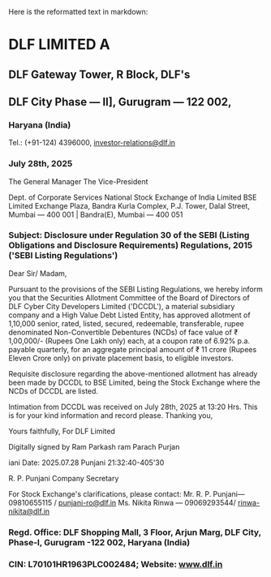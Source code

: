Here is the reformatted text in markdown:

# DLF LIMITED A
## DLF Gateway Tower, R Block, DLF's
## DLF City Phase — II], Gurugram — 122 002,

### Haryana (India)

Tel.: (+91-124) 4396000, investor-relations@dlf.in

### July 28th, 2025

The General Manager
The Vice-President

Dept. of Corporate Services
National Stock Exchange of India Limited
BSE Limited
Exchange Plaza, Bandra Kurla Complex,
P.J. Tower, Dalal Street, Mumbai — 400 001 | Bandra(E), Mumbai — 400 051

### Subject: Disclosure under Regulation 30 of the SEBI (Listing Obligations and Disclosure Requirements) Regulations, 2015 ('SEBI Listing Regulations')

Dear Sir/ Madam,

Pursuant to the provisions of the SEBI Listing Regulations, we hereby inform you that the Securities Allotment Committee of the Board of Directors of DLF Cyber City Developers Limited ('DCCDL'), a material subsidiary company and a High Value Debt Listed Entity, has approved allotment of 1,10,000 senior, rated, listed, secured, redeemable, transferable, rupee denominated Non-Convertible Debentures (NCDs) of face value of ₹ 1,00,000/- (Rupees One Lakh only) each, at a coupon rate of 6.92% p.a. payable quarterly, for an aggregate principal amount of ₹ 11 crore (Rupees Eleven Crore only) on private placement basis, to eligible investors.

Requisite disclosure regarding the above-mentioned allotment has already been made by DCCDL to BSE Limited, being the Stock Exchange where the NCDs of DCCDL are listed.

Intimation from DCCDL was received on July 28th, 2025 at 13:20 Hrs. This is for your kind information and record please.
Thanking you,

Yours faithfully,
For DLF Limited

Digitally signed by
Ram Parkash ram Parach Purjan

iani Date: 2025.07.28
Punjani 21:32:40-405'30

R. P. Punjani
Company Secretary

For Stock Exchange's clarifications, please contact:
Mr. R. P. Punjani— 09810655115 / punjani-ro@dlf.in
Ms. Nikita Rinwa — 09069293544/ rinwa-nikita@dlf.in

### Regd. Office: DLF Shopping Mall, 3 Floor, Arjun Marg, DLF City, Phase-l, Gurugram -122 002, Haryana (India)
### CIN: L70101HR1963PLC002484; Website: www.dlf.in